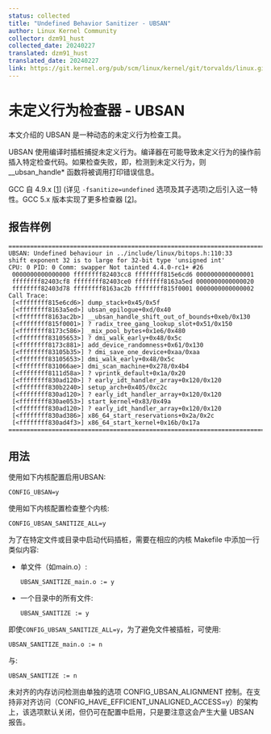 ```yaml
---
status: collected
title: "Undefined Behavior Sanitizer - UBSAN"
author: Linux Kernel Community
collector: dzm91_hust
collected_date: 20240227
translated: dzm91_hust
translated_date: 20240227
link: https://git.kernel.org/pub/scm/linux/kernel/git/torvalds/linux.git/tree/Documentation/dev-tools/ubsan.rst
---
```


# 未定义行为检查器 - UBSAN

本文介绍的 UBSAN 是一种动态的未定义行为检查工具。

UBSAN 使用编译时插桩捕捉未定义行为。编译器在可能导致未定义行为的操作前插入特定检查代码。如果检查失败，即，检测到未定义行为，则 \_\_ubsan_handle\* 函数将被调用打印错误信息。

GCC 自 4.9.x \[[1](https://gcc.gnu.org/onlinedocs/gcc-4.9.0/gcc/Debugging-Options.html)\] (详见 ``-fsanitize=undefined`` 选项及其子选项)之后引入这一特性。GCC 5.x 版本实现了更多检查器 \[[2](https://gcc.gnu.org/onlinedocs/gcc/Debugging-Options.html)\]。

## 报告样例

    ================================================================================
    UBSAN: Undefined behaviour in ../include/linux/bitops.h:110:33
    shift exponent 32 is to large for 32-bit type 'unsigned int'
    CPU: 0 PID: 0 Comm: swapper Not tainted 4.4.0-rc1+ #26
     0000000000000000 ffffffff82403cc8 ffffffff815e6cd6 0000000000000001
     ffffffff82403cf8 ffffffff82403ce0 ffffffff8163a5ed 0000000000000020
     ffffffff82403d78 ffffffff8163ac2b ffffffff815f0001 0000000000000002
    Call Trace:
     [<ffffffff815e6cd6>] dump_stack+0x45/0x5f
     [<ffffffff8163a5ed>] ubsan_epilogue+0xd/0x40
     [<ffffffff8163ac2b>] __ubsan_handle_shift_out_of_bounds+0xeb/0x130
     [<ffffffff815f0001>] ? radix_tree_gang_lookup_slot+0x51/0x150
     [<ffffffff8173c586>] _mix_pool_bytes+0x1e6/0x480
     [<ffffffff83105653>] ? dmi_walk_early+0x48/0x5c
     [<ffffffff8173c881>] add_device_randomness+0x61/0x130
     [<ffffffff83105b35>] ? dmi_save_one_device+0xaa/0xaa
     [<ffffffff83105653>] dmi_walk_early+0x48/0x5c
     [<ffffffff831066ae>] dmi_scan_machine+0x278/0x4b4
     [<ffffffff8111d58a>] ? vprintk_default+0x1a/0x20
     [<ffffffff830ad120>] ? early_idt_handler_array+0x120/0x120
     [<ffffffff830b2240>] setup_arch+0x405/0xc2c
     [<ffffffff830ad120>] ? early_idt_handler_array+0x120/0x120
     [<ffffffff830ae053>] start_kernel+0x83/0x49a
     [<ffffffff830ad120>] ? early_idt_handler_array+0x120/0x120
     [<ffffffff830ad386>] x86_64_start_reservations+0x2a/0x2c
     [<ffffffff830ad4f3>] x86_64_start_kernel+0x16b/0x17a
    ================================================================================

## 用法

使用如下内核配置启用UBSAN:

    CONFIG_UBSAN=y

使用如下内核配置检查整个内核:

    CONFIG_UBSAN_SANITIZE_ALL=y

为了在特定文件或目录中启动代码插桩，需要在相应的内核 Makefile 中添加一行类似内容:

-   单文件（如main.o）:

        UBSAN_SANITIZE_main.o := y

-   一个目录中的所有文件:

        UBSAN_SANITIZE := y

即使``CONFIG_UBSAN_SANITIZE_ALL=y``，为了避免文件被插桩，可使用:

    UBSAN_SANITIZE_main.o := n

与:

    UBSAN_SANITIZE := n

未对齐的内存访问检测由单独的选项 CONFIG_UBSAN_ALIGNMENT 控制。在支持非对齐访问（CONFIG_HAVE_EFFICIENT_UNALIGNED_ACCESS=y）的架构上，该选项默认关闭，但仍可在配置中启用，只是要注意这会产生大量 UBSAN 报告。